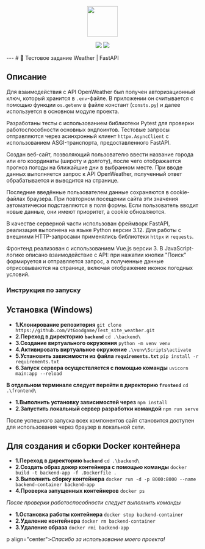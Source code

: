 <!--
 ██████╗ ███████╗██████╗ ███████╗████████╗███████╗
██╔════╝ ██╔════╝██╔══██╗██╔════╝╚══██╔══╝██╔════╝
██║  ███╗█████╗  ██████╔╝███████╗   ██║   █████╗  
██║   ██║██╔══╝  ██╔══██╗╚════██║   ██║   ██╔══╝  
╚██████╔╝███████╗██║  ██║███████║   ██║   ███████╗
 ╚═════╝ ╚══════╝╚═╝  ╚═╝╚══════╝   ╚═╝   ╚══════╝
-->

<p align="center">
  <img src="https://i.imgur.com/Jyod8Dh.gif" width="80" height="80" />
</p>
<p align="center">
  <img src="https://img.shields.io/badge/Python-3.12-blue?style=for-the-badge&logo=python" />
  <img src="https://img.shields.io/badge/FastAPI-0.100-green?style=for-the-badge&logo=fastapi" />
</p>
---
# 🚀 Тестовое задание Weather | FastAPI

## Описание
Для взаимодействия с API OpenWeather был получен авторизационный ключ, который хранится в `.env`-файле. В приложении он считывается с помощью функции `os.getenv` в файле констант (`consts.py`) и далее используется в основном модуле проекта.

Разработаны тесты с использованием библиотеки Pytest для проверки работоспособности основных эндпоинтов. Тестовые запросы отправляются через асинхронный клиент `httpx.AsyncClient` с использованием ASGI-транспорта, предоставленного FastAPI.

Создан веб-сайт, позволяющий пользователю ввести название города или его координаты (широту и долготу), после чего отображается прогноз погоды на ближайшие дни в выбранном месте. При вводе данных выполняется запрос к API OpenWeather, полученный ответ обрабатывается и выводится на странице.

Последние введённые пользователем данные сохраняются в cookie-файлах браузера. При повторном посещении сайта эти значения автоматически подставляются в поля формы. Если пользователь вводит новые данные, они имеют приоритет, а cookie обновляются.

В качестве серверной части использован фреймворк FastAPI, реализация выполнена на языке Python версии 3.12. Для работы с внешними HTTP-запросами применялись библиотеки `httpx` и `requests`.

Фронтенд реализован с использованием Vue.js версии 3. В JavaScript-логике описано взаимодействие с API: при нажатии кнопки "Поиск" формируется и отправляется запрос, а полученные данные отрисовываются на странице, включая отображение иконок погодных условий.

### Инструкция по запуску

## Установка (Windows)
- **1.Клонирование репозитория**
 ```git clone https://github.com/VtGoodgame/Test_site_weather.git```
- **2.Переход в директорию `backend`**
 ```cd .\backend\```
- **3.Создание виртуального окружения**
 ```python -m venv venv```
- **4.Активировать виртуальное окружение**
 ```.\venv\Scripts\activate```
- **5.Установить зависимости из файла `requirements.txt`**
 ```pip install -r requirements.txt```
- **6.Запуск сервера осуществляется с помощью команды**
 ```uvicorn main:app --reload```

**В отдельном терминале следует перейти в директорию `frontend`**
```cd .\frontend\```
- **1.Выполнить установку зависимостей через**
```npm install```
- **2.Запустить локальный сервер разработки командой**
```npm run serve```

После успешного запуска всех компонентов сайт становится доступен для  использования через браузер в локальной сети.

## Для создания и сборки Docker контейнера 
- **1.Переход в директорию `backend`**
 ```cd .\backend\```
- **2.Создать образ докер контейнера с помощью команды**
 ```docker build -t backend-app -f .Dockerfile .```
- **3.Выполнить сборку контейнера**
 ```docker run -d -p 8000:8000 --name backend-container backend-app```
- **4.Проверка запущенных контейнеров**
 ```docker ps```

_После проверки работоспособности следует выполнить команды_
- **1.Остановка работы контейнера**
 ```docker stop backend-container```
- **2.Удаление контейнера**
 ```docker rm backend-container```
- **3.Удаление образа**
 ```docker rmi backend-app```

p align="center"><i>Спасибо за использование моего проекта!</i></p>

